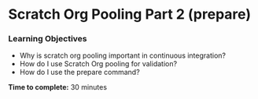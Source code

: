 # Scratch Org Pooling Part 2 \(prepare\)

### **Learning Objectives**

* Why is scratch org pooling important in continuous integration? 
* How do I use Scratch Org pooling for validation?
* How do I use the prepare command? 

**Time to complete:** 30 minutes



